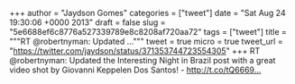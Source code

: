
+++
author = "Jaydson Gomes"
categories = ["tweet"]
date = "Sat Aug 24 19:30:06 +0000 2013"
draft = false
slug = "5e6688ef6c8776a527339789e8c8208af720aa72"
tags = ["tweet"]
title = """RT @robertnyman: Updated ..."""
tweet = true
micro = true
tweet_url = "https://twitter.com/jaydson/status/371353744723554305"
+++
RT @robertnyman: Updated the Interesting Night in Brazil post with a great video shot by Giovanni Keppelen Dos Santos! - http://t.co/tQ6669…
